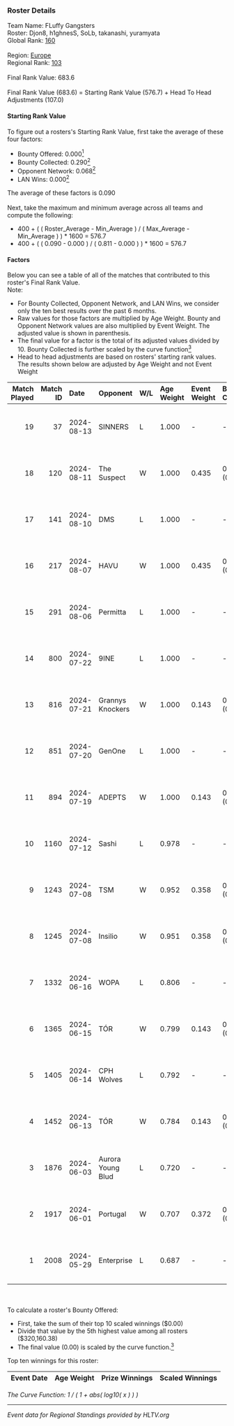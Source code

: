 ### Roster Details<br />
Team Name: FLuffy Gangsters<br />
Roster: Djon8, h1ghnesS, SoLb, takanashi, yuramyata<br />
Global Rank: [160](../standings_global_2024_08_14.md)<br />
<br />
Region: [Europe]( ../standings_europe_2024_08_14.md)<br />
Regional Rank: [103]( ../standings_europe_2024_08_14.md)<br />
<br />
Final Rank Value:  683.6<br />
<br />
Final Rank Value (683.6) = Starting Rank Value (576.7) + Head To Head Adjustments (107.0)<br />

#### Starting Rank Value<br />
To figure out a rosters's Starting Rank Value, first take the average of these four factors:<br />
- Bounty Offered: 0.000[<sup>1</sup>](#table2)
- Bounty Collected: 0.290[<sup>2</sup>](#table1)
- Opponent Network: 0.068[<sup>2</sup>](#table1)
- LAN Wins: 0.000[<sup>2</sup>](#table1)

The average of these factors is 0.090<br />
<br />
Next, take the maximum and minimum average across all teams and compute the following:<br />
- 400 + ( ( Roster_Average - Min_Average ) / ( Max_Average - Min_Average ) ) * 1600 = 576.7
- 400 + ( ( 0.090 - 0.000 ) / ( 0.811 - 0.000 ) ) * 1600 = 576.7


#### Factors<br />
Below you can see a table of all of the matches that contributed to this roster's Final Rank Value.<br />
Note:<br />

- For Bounty Collected, Opponent Network, and LAN Wins, we consider only the ten best results over the past 6 months.
- Raw values for those factors are multiplied by Age Weight. Bounty and Opponent Network values are also multiplied by Event Weight. The adjusted value is shown in parenthesis.
- The final value for a factor is the total of its adjusted values divided by 10. Bounty Collected is further scaled by the curve function[<sup>3</sup>](#curveFunction)
- Head to head adjustments are based on rosters' starting rank values. The results shown below are adjusted by Age Weight and not Event Weight
<span id="table1"></span><br />


| Match Played | Match ID | Date       | Opponent          | W/L | Age Weight | Event Weight | Bounty Collected | Opponent Network | LAN Wins  | H2H Adj. | Roster                                      |
| -: | -: | :- | :- | :- | :- | :- | :- | :- | :- | -: | :- |
|           19 |       37 | 2024-08-13 | SINNERS           | L   | 1.000      | -            | -                | -                | -         |    -4.53 | Djon8, h1ghnesS, SoLb, takanashi, yuramyata |
|           18 |      120 | 2024-08-11 | The Suspect       | W   | 1.000      | 0.435        | 0.008 (0.003)    | 0.256 (0.111)    | 0 (0.000) |    22.40 | Djon8, h1ghnesS, SoLb, takanashi, yuramyata |
|           17 |      141 | 2024-08-10 | DMS               | L   | 1.000      | -            | -                | -                | -         |    -7.19 | Djon8, h1ghnesS, SoLb, takanashi, yuramyata |
|           16 |      217 | 2024-08-07 | HAVU              | W   | 1.000      | 0.435        | 0.000 (0.000)    | 0.176 (0.077)    | 0 (0.000) |    14.64 | Djon8, h1ghnesS, SoLb, takanashi, yuramyata |
|           15 |      291 | 2024-08-06 | Permitta          | L   | 1.000      | -            | -                | -                | -         |    -4.89 | Djon8, h1ghnesS, SoLb, takanashi, yuramyata |
|           14 |      800 | 2024-07-22 | 9INE              | L   | 1.000      | -            | -                | -                | -         |    -5.42 | Djon8, h1ghnesS, SoLb, takanashi, yuramyata |
|           13 |      816 | 2024-07-21 | Grannys Knockers  | W   | 1.000      | 0.143        | 0.003 (0.000)    | 0.119 (0.017)    | 0 (0.000) |    19.98 | Djon8, h1ghnesS, SoLb, takanashi, yuramyata |
|           12 |      851 | 2024-07-20 | GenOne            | L   | 1.000      | -            | -                | -                | -         |   -21.63 | Djon8, h1ghnesS, SoLb, takanashi, yuramyata |
|           11 |      894 | 2024-07-19 | ADEPTS            | W   | 1.000      | 0.143        | 0.002 (0.000)    | 0.024 (0.003)    | 0 (0.000) |    13.94 | Djon8, h1ghnesS, SoLb, takanashi, yuramyata |
|           10 |     1160 | 2024-07-12 | Sashi             | L   | 0.978      | -            | -                | -                | -         |    -1.67 | Djon8, h1ghnesS, SoLb, takanashi, yuramyata |
|            9 |     1243 | 2024-07-08 | TSM               | W   | 0.952      | 0.358        | 0.055 (0.019)    | 0.729 (0.248)    | 0 (0.000) |    26.92 | Djon8, h1ghnesS, SoLb, takanashi, yuramyata |
|            8 |     1245 | 2024-07-08 | Insilio           | W   | 0.951      | 0.358        | 0.021 (0.007)    | 0.505 (0.172)    | 0 (0.000) |    25.91 | Djon8, h1ghnesS, SoLb, takanashi, yuramyata |
|            7 |     1332 | 2024-06-16 | WOPA              | L   | 0.806      | -            | -                | -                | -         |   -12.52 | Djon8, h1ghnesS, SoLb, takanashi, yuramyata |
|            6 |     1365 | 2024-06-15 | TÓR               | W   | 0.799      | 0.143        | 0.023 (0.003)    | 0.103 (0.012)    | 0 (0.000) |    20.23 | Djon8, h1ghnesS, SoLb, takanashi, yuramyata |
|            5 |     1405 | 2024-06-14 | CPH Wolves        | L   | 0.792      | -            | -                | -                | -         |    -6.63 | Djon8, h1ghnesS, SoLb, takanashi, yuramyata |
|            4 |     1452 | 2024-06-13 | TÓR               | W   | 0.784      | 0.143        | 0.023 (0.003)    | 0.103 (0.012)    | 0 (0.000) |    20.49 | Djon8, h1ghnesS, SoLb, takanashi, yuramyata |
|            3 |     1876 | 2024-06-03 | Aurora Young Blud | L   | 0.720      | -            | -                | -                | -         |    -3.38 | Djon8, h1ghnesS, SoLb, takanashi, yuramyata |
|            2 |     1917 | 2024-06-01 | Portugal          | W   | 0.707      | 0.372        | 0.002 (0.001)    | 0.103 (0.027)    | 0 (0.000) |    13.29 | Djon8, h1ghnesS, SoLb, takanashi, yuramyata |
|            1 |     2008 | 2024-05-29 | Enterprise        | L   | 0.687      | -            | -                | -                | -         |    -3.00 | Djon8, h1ghnesS, SoLb, takanashi, yuramyata |

<br />
<span id="table2"></span><br />
To calculate a roster's Bounty Offered:<br />

- First, take the sum of their top 10 scaled winnings ($0.00)
- Divide that value by the 5th highest value among all rosters ($320,160.38)
- The final value (0.00) is scaled by the curve function.[<sup>3</sup>](#curveFunction)

Top ten winnings for this roster:<br />

| Event Date | Age Weight | Prize Winnings | Scaled Winnings |
| :- | -: | :- | :- |


<span id="curveFunction"></span>_The Curve Function: 1 / ( 1 + abs( log10( x ) ) )_<br />

---
_Event data for Regional Standings provided by HLTV.org_<br />
